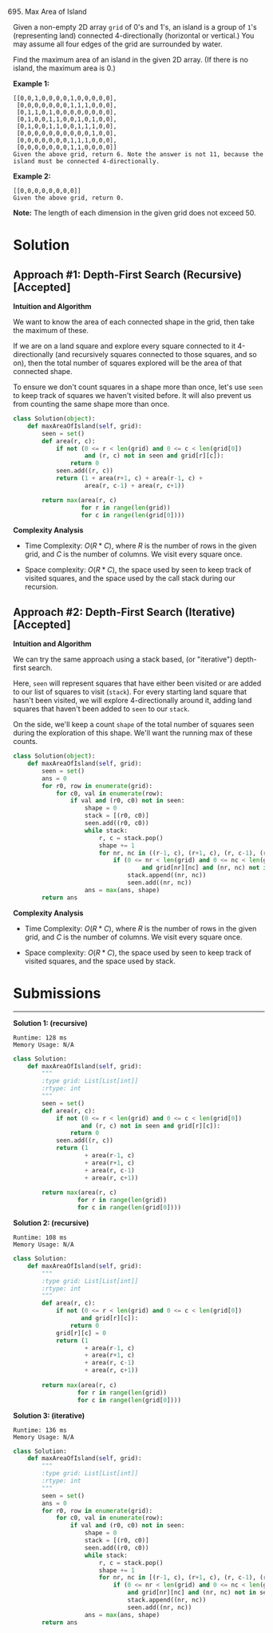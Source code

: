 695. Max Area of Island

Given a non-empty 2D array `grid` of 0's and 1's, an island is a group of `1`'s (representing land) connected 4-directionally (horizontal or vertical.) You may assume all four edges of the grid are surrounded by water.

Find the maximum area of an island in the given 2D array. (If there is no island, the maximum area is 0.)

**Example 1:**
```
[[0,0,1,0,0,0,0,1,0,0,0,0,0],
 [0,0,0,0,0,0,0,1,1,1,0,0,0],
 [0,1,1,0,1,0,0,0,0,0,0,0,0],
 [0,1,0,0,1,1,0,0,1,0,1,0,0],
 [0,1,0,0,1,1,0,0,1,1,1,0,0],
 [0,0,0,0,0,0,0,0,0,0,1,0,0],
 [0,0,0,0,0,0,0,1,1,1,0,0,0],
 [0,0,0,0,0,0,0,1,1,0,0,0,0]]
Given the above grid, return 6. Note the answer is not 11, because the island must be connected 4-directionally.
```

**Example 2:**
```
[[0,0,0,0,0,0,0,0]]
Given the above grid, return 0.
```

**Note:** The length of each dimension in the given grid does not exceed 50.

# Solution
## Approach #1: Depth-First Search (Recursive) [Accepted]
**Intuition and Algorithm**

We want to know the area of each connected shape in the grid, then take the maximum of these.

If we are on a land square and explore every square connected to it 4-directionally (and recursively squares connected to those squares, and so on), then the total number of squares explored will be the area of that connected shape.

To ensure we don't count squares in a shape more than once, let's use `seen` to keep track of squares we haven't visited before. It will also prevent us from counting the same shape more than once.

```python
class Solution(object):
    def maxAreaOfIsland(self, grid):
        seen = set()
        def area(r, c):
            if not (0 <= r < len(grid) and 0 <= c < len(grid[0])
                    and (r, c) not in seen and grid[r][c]):
                return 0
            seen.add((r, c))
            return (1 + area(r+1, c) + area(r-1, c) +
                    area(r, c-1) + area(r, c+1))

        return max(area(r, c)
                   for r in range(len(grid))
                   for c in range(len(grid[0])))
```

**Complexity Analysis**

* Time Complexity: $O(R*C)$, where $R$ is the number of rows in the given grid, and $C$ is the number of columns. We visit every square once.

* Space complexity: $O(R*C)$, the space used by seen to keep track of visited squares, and the space used by the call stack during our recursion.

## Approach #2: Depth-First Search (Iterative) [Accepted]
**Intuition and Algorithm**

We can try the same approach using a stack based, (or "iterative") depth-first search.

Here, `seen` will represent squares that have either been visited or are added to our list of squares to visit (`stack`). For every starting land square that hasn't been visited, we will explore 4-directionally around it, adding land squares that haven't been added to `seen` to our `stack`.

On the side, we'll keep a count `shape` of the total number of squares seen during the exploration of this shape. We'll want the running max of these counts.

```python
class Solution(object):
    def maxAreaOfIsland(self, grid):
        seen = set()
        ans = 0
        for r0, row in enumerate(grid):
            for c0, val in enumerate(row):
                if val and (r0, c0) not in seen:
                    shape = 0
                    stack = [(r0, c0)]
                    seen.add((r0, c0))
                    while stack:
                        r, c = stack.pop()
                        shape += 1
                        for nr, nc in ((r-1, c), (r+1, c), (r, c-1), (r, c+1)):
                            if (0 <= nr < len(grid) and 0 <= nc < len(grid[0])
                                    and grid[nr][nc] and (nr, nc) not in seen):
                                stack.append((nr, nc))
                                seen.add((nr, nc))
                    ans = max(ans, shape)
        return ans
```

**Complexity Analysis**

* Time Complexity: $O(R*C)$, where $R$ is the number of rows in the given grid, and $C$ is the number of columns. We visit every square once.

* Space complexity: $O(R*C)$, the space used by seen to keep track of visited squares, and the space used by stack.

# Submissions
---
**Solution 1: (recursive)**
```
Runtime: 128 ms
Memory Usage: N/A
```
```python
class Solution:
    def maxAreaOfIsland(self, grid):
        """
        :type grid: List[List[int]]
        :rtype: int
        """
        seen = set()
        def area(r, c):
            if not (0 <= r < len(grid) and 0 <= c < len(grid[0])
                   and (r, c) not in seen and grid[r][c]):
                return 0
            seen.add((r, c))
            return (1 
                    + area(r-1, c) 
                    + area(r+1, c) 
                    + area(r, c-1) 
                    + area(r, c+1))
            
        return max(area(r, c)
                  for r in range(len(grid))
                  for c in range(len(grid[0])))
```

**Solution 2: (recursive)**
```
Runtime: 108 ms
Memory Usage: N/A
```
```python
class Solution:
    def maxAreaOfIsland(self, grid):
        """
        :type grid: List[List[int]]
        :rtype: int
        """
        def area(r, c):
            if not (0 <= r < len(grid) and 0 <= c < len(grid[0])
                   and grid[r][c]):
                return 0
            grid[r][c] = 0
            return (1 
                    + area(r-1, c) 
                    + area(r+1, c) 
                    + area(r, c-1) 
                    + area(r, c+1))
            
        return max(area(r, c)
                  for r in range(len(grid))
                  for c in range(len(grid[0])))
```

**Solution 3: (iterative)**
```
Runtime: 136 ms
Memory Usage: N/A
```
```python
class Solution:
    def maxAreaOfIsland(self, grid):
        """
        :type grid: List[List[int]]
        :rtype: int
        """
        seen = set()
        ans = 0
        for r0, row in enumerate(grid):
            for c0, val in enumerate(row):
                if val and (r0, c0) not in seen:
                    shape = 0
                    stack = [(r0, c0)]
                    seen.add((r0, c0))
                    while stack:
                        r, c = stack.pop()
                        shape += 1
                        for nr, nc in [(r-1, c), (r+1, c), (r, c-1), (r, c+1)]:
                            if (0 <= nr < len(grid) and 0 <= nc < len(grid[0]) 
                                and grid[nr][nc] and (nr, nc) not in seen):
                                stack.append((nr, nc))
                                seen.add((nr, nc))
                    ans = max(ans, shape)
        return ans
```
